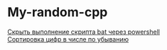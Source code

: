 # My-random-cpp

[Скрыть выполнение скрипта bat через powershell](HideFile.cpp)  
[Cортировка цифр в числе по убыванию](SortDigitsNumberDescendingOrder.cpp)  
